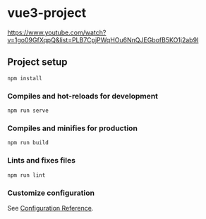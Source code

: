 # vue3-project
https://www.youtube.com/watch?v=1go09GfXqpQ&list=PLB7CpjPWqHOu6NnQJEGbofB5KO1j2ab9I

## Project setup
```
npm install
```

### Compiles and hot-reloads for development
```
npm run serve
```

### Compiles and minifies for production
```
npm run build
```

### Lints and fixes files
```
npm run lint
```

### Customize configuration
See [Configuration Reference](https://cli.vuejs.org/config/).
